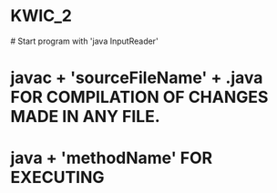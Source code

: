 # KWIC_2
# Start program with 'java InputReader'
# javac + 'sourceFileName' + .java FOR COMPILATION OF CHANGES MADE IN ANY FILE.
# java + 'methodName' FOR EXECUTING